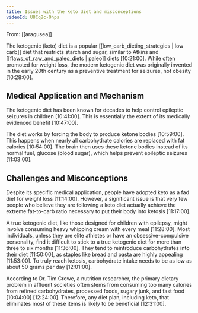 ```yaml
---
title: Issues with the keto diet and misconceptions
videoId: U8Cq8c-Ohps
---
```


From: [[aragusea]] <br/> 

The ketogenic (keto) diet is a popular [[low_carb_dieting_strategies | low carb]] diet that restricts starch and sugar, similar to Atkins and [[flaws_of_raw_and_paleo_diets | paleo]] diets <a class="yt-timestamp" data-t="10:21:00">[10:21:00]</a>. While often promoted for weight loss, the modern ketogenic diet was originally invented in the early 20th century as a preventive treatment for seizures, not obesity <a class="yt-timestamp" data-t="10:28:00">[10:28:00]</a>.

## Medical Application and Mechanism

The ketogenic diet has been known for decades to help control epileptic seizures in children <a class="yt-timestamp" data-t="10:41:00">[10:41:00]</a>. This is essentially the extent of its medically evidenced benefit <a class="yt-timestamp" data-t="10:47:00">[10:47:00]</a>.

The diet works by forcing the body to produce ketone bodies <a class="yt-timestamp" data-t="10:59:00">[10:59:00]</a>. This happens when nearly all carbohydrate calories are replaced with fat calories <a class="yt-timestamp" data-t="10:54:00">[10:54:00]</a>. The brain then uses these ketone bodies instead of its normal fuel, glucose (blood sugar), which helps prevent epileptic seizures <a class="yt-timestamp" data-t="11:03:00">[11:03:00]</a>.

## Challenges and Misconceptions

Despite its specific medical application, people have adopted keto as a fad diet for weight loss <a class="yt-timestamp" data-t="11:14:00">[11:14:00]</a>. However, a significant issue is that very few people who believe they are following a keto diet actually achieve the extreme fat-to-carb ratio necessary to put their body into ketosis <a class="yt-timestamp" data-t="11:17:00">[11:17:00]</a>.

A true ketogenic diet, like those designed for children with epilepsy, might involve consuming heavy whipping cream with every meal <a class="yt-timestamp" data-t="11:28:00">[11:28:00]</a>. Most individuals, unless they are elite athletes or have an obsessive-compulsive personality, find it difficult to stick to a true ketogenic diet for more than three to six months <a class="yt-timestamp" data-t="11:36:00">[11:36:00]</a>. They tend to reintroduce carbohydrates into their diet <a class="yt-timestamp" data-t="11:50:00">[11:50:00]</a>, as staples like bread and pasta are highly appealing <a class="yt-timestamp" data-t="11:53:00">[11:53:00]</a>. To truly reach ketosis, carbohydrate intake needs to be as low as about 50 grams per day <a class="yt-timestamp" data-t="12:01:00">[12:01:00]</a>.

According to Dr. Tim Crowe, a nutrition researcher, the primary dietary problem in affluent societies often stems from consuming too many calories from refined carbohydrates, processed foods, sugary junk, and fast food <a class="yt-timestamp" data-t="10:04:00">[10:04:00]</a> <a class="yt-timestamp" data-t="12:24:00">[12:24:00]</a>. Therefore, any diet plan, including keto, that eliminates most of these items is likely to be beneficial <a class="yt-timestamp" data-t="12:31:00">[12:31:00]</a>.